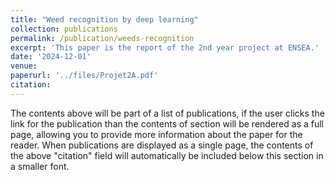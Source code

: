```yaml
---
title: "Weed recognition by deep learning"
collection: publications
permalink: /publication/weeds-recognition
excerpt: 'This paper is the report of the 2nd year project at ENSEA.'
date: '2024-12-01'
venue: 
paperurl: '../files/Projet2A.pdf'
citation: 
---
```


The contents above will be part of a list of publications, if the user clicks the link for the publication than the contents of section will be rendered as a full page, allowing you to provide more information about the paper for the reader. When publications are displayed as a single page, the contents of the above "citation" field will automatically be included below this section in a smaller font.
